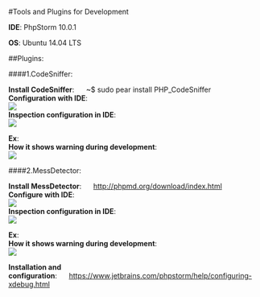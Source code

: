 #Tools and Plugins for Development

**IDE**: PhpStorm 10.0.1

**OS**: Ubuntu 14.04 LTS

##Plugins:

####1.CodeSniffer:

 **Install CodeSniffer**:&nbsp;&nbsp;&nbsp;&nbsp;&nbsp;&nbsp;~$ sudo pear install PHP_CodeSniffer  
  **Configuration with IDE**:  
  ![](/images/logo.png)  
  **Inspection configuration in IDE**:  
  ![](/images/logo.png)
  
  **Ex**:  
  **How it shows warning during development**:  
  ![](/images/logo.png)
  
####2.MessDetector:

  **Install MessDetector**:&nbsp;&nbsp;&nbsp;&nbsp;&nbsp;&nbsp;http://phpmd.org/download/index.html  
  **Configure with IDE**:  
  ![](/images/logo.png)  
**Inspection configuration in IDE**:  
  ![](/images/logo.png)
  
  
  **Ex**:  
  **How it shows warning during development**:  
  ![](/images/logo.png)
  
  **Installation and configuration**:&nbsp;&nbsp;&nbsp;&nbsp;&nbsp;&nbsp;https://www.jetbrains.com/phpstorm/help/configuring-xdebug.html

